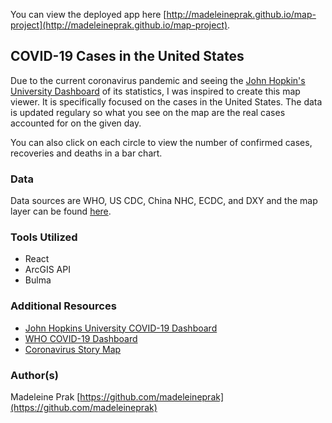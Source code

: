 You can view the deployed app here [http://madeleineprak.github.io/map-project](http://madeleineprak.github.io/map-project).

## COVID-19 Cases in the United States

Due to the current coronavirus pandemic and seeing the [John Hopkin's University Dashboard](https://www.arcgis.com/apps/opsdashboard/index.html#/bda7594740fd40299423467b48e9ecf6) of its statistics, I was inspired to create this map viewer. It is specifically focused on the cases in the United States. The data is updated regulary so what you see on the map are the real cases accounted for on the given day.

You can also click on each circle to view the number of confirmed cases, recoveries and deaths in a bar chart.

### Data

Data sources are WHO, US CDC, China NHC, ECDC, and DXY and the map layer can be found [here](https://www.arcgis.com/home/item.html?id=c0b356e20b30490c8b8b4c7bb9554e7c).

### Tools Utilized
* React
* ArcGIS API
* Bulma

### Additional Resources
* [John Hopkins University COVID-19 Dashboard](https://www.arcgis.com/apps/opsdashboard/index.html#/bda7594740fd40299423467b48e9ecf6)
* [WHO COVID-19 Dashboard](https://who.maps.arcgis.com/apps/opsdashboard/index.html#/c88e37cfc43b4ed3baf977d77e4a0667)
* [Coronavirus Story Map](https://storymaps.arcgis.com/stories/4fdc0d03d3a34aa485de1fb0d2650ee0)

### Author(s)

Madeleine Prak
[https://github.com/madeleineprak](https://github.com/madeleineprak)
